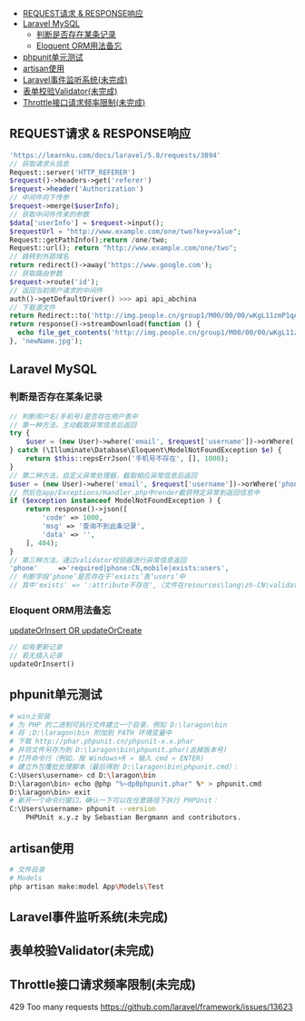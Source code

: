 <!-- MarkdownTOC levels="2,3" autolink="true" autoanchor="true" style="unordered" markdown_preview="gitlab" -->

- [REQUEST请求 & RESPONSE响应](#request%E8%AF%B7%E6%B1%82--response%E5%93%8D%E5%BA%94)
- [Laravel MySQL](#laravel-mysql)
    - [判断是否存在某条记录](#%E5%88%A4%E6%96%AD%E6%98%AF%E5%90%A6%E5%AD%98%E5%9C%A8%E6%9F%90%E6%9D%A1%E8%AE%B0%E5%BD%95)
    - [Eloquent ORM用法备忘](#eloquent-orm%E7%94%A8%E6%B3%95%E5%A4%87%E5%BF%98)
- [phpunit单元测试](#phpunit%E5%8D%95%E5%85%83%E6%B5%8B%E8%AF%95)
- [artisan使用](#artisan%E4%BD%BF%E7%94%A8)
- [Laravel事件监听系统\(未完成\)](#laravel%E4%BA%8B%E4%BB%B6%E7%9B%91%E5%90%AC%E7%B3%BB%E7%BB%9F%E6%9C%AA%E5%AE%8C%E6%88%90)
- [表单校验Validator\(未完成\)](#%E8%A1%A8%E5%8D%95%E6%A0%A1%E9%AA%8Cvalidator%E6%9C%AA%E5%AE%8C%E6%88%90)
- [Throttle接口请求频率限制\(未完成\)](#throttle%E6%8E%A5%E5%8F%A3%E8%AF%B7%E6%B1%82%E9%A2%91%E7%8E%87%E9%99%90%E5%88%B6%E6%9C%AA%E5%AE%8C%E6%88%90)

<!-- /MarkdownTOC -->
<a id="request%E8%AF%B7%E6%B1%82--response%E5%93%8D%E5%BA%94"></a>
## REQUEST请求 & RESPONSE响应
```php
'https://learnku.com/docs/laravel/5.8/requests/3894'
// 获取请求头信息
Request::server('HTTP_REFERER')
$request()->headers->get('referer')
$request->header('Authorization')
// 中间件向下传参
$request->merge($userInfo);
// 获取中间件传来的参数
$data['userInfo'] = $request->input();
$requestUrl = "http://www.example.com/one/two?key=value";
Request::getPathInfo();return /one/two;
Request::url(); return "http://www.example.com/one/two";
// 跳转到外部域名
return redirect()->away('https://www.google.com');
// 获取路由参数
$request->route('id');
// 返回当前用户请求的中间件
auth()->getDefaultDriver() >>> api api_abchina
// 下载源文件
return Redirect::to('http://img.people.cn/group1/M00/00/00/wKgL11zmP1qAEDmRAAHOjAB5EzI446.jpg');
return response()->streamDownload(function () {
  echo file_get_contents('http://img.people.cn/group1/M00/00/00/wKgL11zmP1qAEDmRAAHOjAB5EzI446.jpg');
}, 'newName.jpg');
```
<a id="laravel-mysql"></a>
## Laravel MySQL
<a id="%E5%88%A4%E6%96%AD%E6%98%AF%E5%90%A6%E5%AD%98%E5%9C%A8%E6%9F%90%E6%9D%A1%E8%AE%B0%E5%BD%95"></a>
### 判断是否存在某条记录
```php
// 判断用户名(手机号)是否存在用户表中
// 第一种方法，主动截取异常信息后返回
try {
    $user = (new User)->where('email', $request['username'])->orWhere('phone', $request['username'])->firstOrFail();
} catch (\Illuminate\Database\Eloquent\ModelNotFoundException $e) {
    return $this::repsErrJson('手机号不存在', [], 1000);
}
// 第二种方法，自定义异常处理器，截取相应异常信息后返回
$user = (new User)->where('email', $request['username'])->orWhere('phone', $request['username'])->firstOrFail();
// 然后在app/Exceptions/Handler.php中render截获特定异常到返回信息中
if ($exception instanceof ModelNotFoundException ) {
    return response()->json([
        'code' => 1000,
        'msg' => '查询不到此条记录',
        'data' => '',
    ], 404);
}
// 第三种方法，通过validator校验器进行异常信息返回
'phone'     =>'required|phone:CN,mobile|exists:users',
// 判断字段‘phone’是否存在于‘exists’表‘users’中
// 其中'exists' => ':attribute不存在',（文件在resources\lang\zh-CN\validation.php）
```
<a id="eloquent-orm%E7%94%A8%E6%B3%95%E5%A4%87%E5%BF%98"></a>
### Eloquent ORM用法备忘
[updateOrInsert OR updateOrCreate](https://blog.csdn.net/u010324331/article/details/82698211)
```php
// 如有更新记录
// 若无插入记录
updateOrInsert()
```
<a id="phpunit%E5%8D%95%E5%85%83%E6%B5%8B%E8%AF%95"></a>
## phpunit单元测试
```bash
# win上安装
# 为 PHP 的二进制可执行文件建立一个目录，例如 D:\laragon\bin
# 将 ;D:\laragon\bin 附加到 PATH 环境变量中
# 下载 http://phar.phpunit.cn/phpunit-x.x.phar
# 并将文件另存为到 D:\laragon\bin\phpunit.phar(去掉版本号)
# 打开命令行（例如，按 Windows+R » 输入 cmd » ENTER)
# 建立外包覆批处理脚本（最后得到 D:\laragon\bin\phpunit.cmd）：
C:\Users\username> cd D:\laragon\bin
D:\laragon\bin> echo @php "%~dp0phpunit.phar" %* > phpunit.cmd
D:\laragon\bin> exit
# 新开一个命令行窗口，确认一下可以在任意路径下执行 PHPUnit：
C:\Users\username> phpunit --version
    PHPUnit x.y.z by Sebastian Bergmann and contributors.
```
<a id="artisan%E4%BD%BF%E7%94%A8"></a>
## artisan使用
```bash
# 文件目录
# Models
php artisan make:model App\Models\Test
```

<a id="laravel%E4%BA%8B%E4%BB%B6%E7%9B%91%E5%90%AC%E7%B3%BB%E7%BB%9F%E6%9C%AA%E5%AE%8C%E6%88%90"></a>
## Laravel事件监听系统(未完成)

<a id="%E8%A1%A8%E5%8D%95%E6%A0%A1%E9%AA%8Cvalidator%E6%9C%AA%E5%AE%8C%E6%88%90"></a>
## 表单校验Validator(未完成)

<a id="throttle%E6%8E%A5%E5%8F%A3%E8%AF%B7%E6%B1%82%E9%A2%91%E7%8E%87%E9%99%90%E5%88%B6%E6%9C%AA%E5%AE%8C%E6%88%90"></a>
## Throttle接口请求频率限制(未完成)
429 Too many requests
https://github.com/laravel/framework/issues/13623